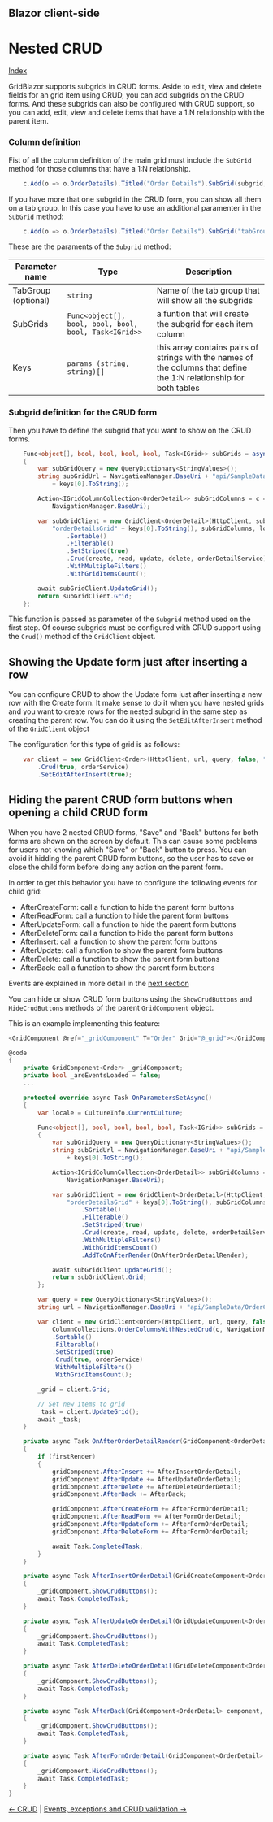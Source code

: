 ## Blazor client-side

# Nested CRUD

[Index](Documentation.md)

GridBlazor supports subgrids in CRUD forms. Aside to edit, view and delete fields for an grid item using CRUD, you can add subgrids on the CRUD forms. 
And these subgrids can also be configured with CRUD support, so you can add, edit, view and delete items that have a 1:N relationship with the parent item.

### Column definition

Fist of all the column definition of the main grid must include the ```SubGrid``` method for those columns that have a 1:N relationship. 

```c#
    c.Add(o => o.OrderDetails).Titled("Order Details").SubGrid(subgrid, ("OrderID", "OrderID"));
```

If you have more that one subgrid in the CRUD form, you can show all them on a tab group. In this case you have to use an additional paramenter in the ```SubGrid``` method:

```c#
    c.Add(o => o.OrderDetails).Titled("Order Details").SubGrid("tabGroup1", subgrid, ("OrderID", "OrderID"));
```

These are the paraments of the ```Subgrid``` method:

Parameter name | Type | Description 
-------------- | ---- | -----------
TabGroup (optional) | ```string``` | Name of the tab group that will show all the subgrids
SubGrids | ```Func<object[], bool, bool, bool, bool, Task<IGrid>>``` | a funtion that will create the subgrid for each item column
Keys | ```params (string, string)[]``` | this array contains pairs of strings with the names of the columns that define the 1:N relationship for both tables

### Subgrid definition for the CRUD form

Then you have to define the subgrid that you want to show on the CRUD forms.

```c#
    Func<object[], bool, bool, bool, bool, Task<IGrid>> subGrids = async (keys, create, read, update, delete) =>
    {
        var subGridQuery = new QueryDictionary<StringValues>();
        string subGridUrl = NavigationManager.BaseUri + "api/SampleData/GetOrderDetailsGridWithCrud?OrderId="
            + keys[0].ToString();

        Action<IGridColumnCollection<OrderDetail>> subGridColumns = c => ColumnCollections.OrderDetailColumnsCrud(c,
            NavigationManager.BaseUri);

        var subGridClient = new GridClient<OrderDetail>(HttpClient, subGridUrl, subGridQuery, false,
            "orderDetailsGrid" + keys[0].ToString(), subGridColumns, locale)
                .Sortable()
                .Filterable()
                .SetStriped(true)
                .Crud(create, read, update, delete, orderDetailService)
                .WithMultipleFilters()
                .WithGridItemsCount();

        await subGridClient.UpdateGrid();
        return subGridClient.Grid;
    };
```
This function is passed as parameter of the ```Subgrid``` method used on the first step. Of course subgrids must be configured with CRUD support using the ```Crud()``` method of the ```GridClient``` object.

## Showing the Update form just after inserting a row

You can configure CRUD to show the Update form just after inserting a new row with the Create form. 
It make sense to do it when you have nested grids and you want to create rows for the nested subgrid in the same step as creating the parent row.
You can do it using the ```SetEditAfterInsert``` method of the ```GridClient``` object

The configuration for this type of grid is as follows:

```c#
    var client = new GridClient<Order>(HttpClient, url, query, false, "ordersGrid", orderColumns, locale)
        .Crud(true, orderService)
        .SetEditAfterInsert(true);
```

## Hiding the parent CRUD form buttons when opening a child CRUD form

When you have 2 nested CRUD forms, "Save" and "Back" buttons for both forms are shown on the screen by default. 
This can cause some problems for users not knowing which "Save" or "Back" button to press.
You can avoid it hidding the parent CRUD form buttons, so the user has to save or close the child form before doing any action on the parent form.

In order to get this behavior you have to configure the following events for child grid:
- AfterCreateForm: call a function to hide the parent form buttons
- AfterReadForm: call a function to hide the parent form buttons
- AfterUpdateForm: call a function to hide the parent form buttons
- AfterDeleteForm: call a function to hide the parent form buttons
- AfterInsert: call a function to show the parent form buttons
- AfterUpdate: call a function to show the parent form buttons
- AfterDelete: call a function to show the parent form buttons
- AfterBack: call a function to show the parent form buttons

Events are explained in more detail in the [next section](Events.md)

You can hide or show CRUD form buttons using the ```ShowCrudButtons``` and ```HideCrudButtons``` methods of the parent ```GridComponent``` object.

This is an example implementing this feature:

```c#
<GridComponent @ref="_gridComponent" T="Order" Grid="@_grid"></GridComponent>

@code
{
    private GridComponent<Order> _gridComponent;
    private bool _areEventsLoaded = false;
    ...

    protected override async Task OnParametersSetAsync()
    {
        var locale = CultureInfo.CurrentCulture;

        Func<object[], bool, bool, bool, bool, Task<IGrid>> subGrids = async (keys, create, read, update, delete) =>
        {
            var subGridQuery = new QueryDictionary<StringValues>();
            string subGridUrl = NavigationManager.BaseUri + "api/SampleData/GetOrderDetailsGridWithCrud?OrderId="
                + keys[0].ToString();

            Action<IGridColumnCollection<OrderDetail>> subGridColumns = c => ColumnCollections.OrderDetailColumnsCrud(c,
                NavigationManager.BaseUri);

            var subGridClient = new GridClient<OrderDetail>(HttpClient, subGridUrl, subGridQuery, false,
                "orderDetailsGrid" + keys[0].ToString(), subGridColumns, locale)
                    .Sortable()
                    .Filterable()
                    .SetStriped(true)
                    .Crud(create, read, update, delete, orderDetailService)
                    .WithMultipleFilters()
                    .WithGridItemsCount()
                    .AddToOnAfterRender(OnAfterOrderDetailRender);

            await subGridClient.UpdateGrid();
            return subGridClient.Grid;
        };

        var query = new QueryDictionary<StringValues>();
        string url = NavigationManager.BaseUri + "api/SampleData/OrderColumnsWithSubgridCrud";

        var client = new GridClient<Order>(HttpClient, url, query, false, "ordersGrid", c =>
            ColumnCollections.OrderColumnsWithNestedCrud(c, NavigationManager.BaseUri, subGrids), locale)
            .Sortable()
            .Filterable()
            .SetStriped(true)
            .Crud(true, orderService)
            .WithMultipleFilters()
            .WithGridItemsCount();

        _grid = client.Grid;

        // Set new items to grid
        _task = client.UpdateGrid();
        await _task;
    }

    private async Task OnAfterOrderDetailRender(GridComponent<OrderDetail> gridComponent, bool firstRender)
    {
        if (firstRender)
        {
            gridComponent.AfterInsert += AfterInsertOrderDetail;
            gridComponent.AfterUpdate += AfterUpdateOrderDetail;
            gridComponent.AfterDelete += AfterDeleteOrderDetail;
            gridComponent.AfterBack += AfterBack;

            gridComponent.AfterCreateForm += AfterFormOrderDetail;
            gridComponent.AfterReadForm += AfterFormOrderDetail;
            gridComponent.AfterUpdateForm += AfterFormOrderDetail;
            gridComponent.AfterDeleteForm += AfterFormOrderDetail;

            await Task.CompletedTask;
        }
    }

    private async Task AfterInsertOrderDetail(GridCreateComponent<OrderDetail> component, OrderDetail item)
    {
        _gridComponent.ShowCrudButtons();
        await Task.CompletedTask;
    }

    private async Task AfterUpdateOrderDetail(GridUpdateComponent<OrderDetail> component, OrderDetail item)
    {
        _gridComponent.ShowCrudButtons();
        await Task.CompletedTask;
    }

    private async Task AfterDeleteOrderDetail(GridDeleteComponent<OrderDetail> component, OrderDetail item)
    {
        _gridComponent.ShowCrudButtons();
        await Task.CompletedTask;
    }

    private async Task AfterBack(GridComponent<OrderDetail> component, OrderDetail item)
    {
        _gridComponent.ShowCrudButtons();
        await Task.CompletedTask;
    }

    private async Task AfterFormOrderDetail(GridComponent<OrderDetail> gridComponent, OrderDetail item)
    {
        _gridComponent.HideCrudButtons();
        await Task.CompletedTask;
    }
}
```


[<- CRUD](Crud.md) | [Events, exceptions and CRUD validation ->](Events.md)